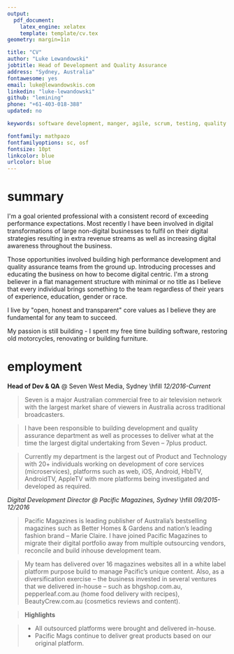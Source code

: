 ```yaml
---
output: 
  pdf_document:
    latex_engine: xelatex
    template: template/cv.tex
geometry: margin=1in

title: "CV"
author: "Luke Lewandowski"
jobtitle: Head of Development and Quality Assurance
address: "Sydney, Australia"
fontawesome: yes
email: luke@lewandowskis.com
linkedin: "luke-lewandowski"
github: "lemining"
phone: "+61-403-018-388" 
updated: no

keywords: software development, manger, agile, scrum, testing, quality assurance

fontfamily: mathpazo
fontfamilyoptions: sc, osf
fontsize: 10pt
linkcolor: blue
urlcolor: blue
---
```


# summary

I'm a goal oriented professional with a consistent record of exceeding performance expectations. 
Most recently I have been involved in digital transformations of large non-digital businesses to fulfil on their digital strategies resulting in extra revenue streams as well as increasing digital awareness throughout the business.

Those opportunities involved building high performance development and quality assurance teams from the ground up. Introducing processes and educating the business on how to become digital centric. 
I'm a strong believer in a flat management structure with minimal or no title as I believe that every individual brings something to the team regardless of their years of experience, education, gender or race.

I live by "open, honest and transparent" core values as I believe they are fundamental for any team to succeed.

My passion is still building - I spent my free time building software, restoring old motorcycles, renovating or building furniture.

# employment

**Head of Dev & QA** @ Seven West Media, Sydney \hfill _12/2016-Current_

> Seven is a major Australian commercial free to air television network with the largest market share of viewers in Australia across traditional broadcasters.

> I have been responsible to building development and quality assurance department as well as processes to deliver what at the time the largest digital undertaking from Seven – 7plus product. 

> Currently my department is the largest out of Product and Technology with 20+ individuals working on development of core services (microservices), platforms such as web, iOS, Android, HbbTV, AndroidTV, AppleTV with more platforms being investigated and developed as required.

*Digital Development Director @ Pacific Magazines, Sydney* \hfill _09/2015-12/2016_

> Pacific Magazines is leading publisher of Australia’s bestselling magazines such as Better Homes & Gardens and nation’s leading fashion brand – Marie Claire.
I have joined Pacific Magazines to migrate their digital portfolio away from multiple outsourcing vendors, reconcile and build inhouse development team.

> My team has delivered over 16 magazines websites all in a white label platform purpose build to manage Pacific’s unique content. Also, as a diversification exercise – the business invested in several ventures that we delivered in-house – such as bhgshop.com.au, pepperleaf.com.au (home food delivery with recipes), BeautyCrew.com.au (cosmetics reviews and content).

> **Highlights**

> *	All outsourced platforms were brought and delivered in-house.
> * Pacific Mags continue to deliver great products based on our original platform.